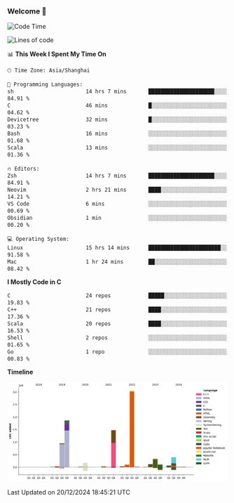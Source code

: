 ### Welcome 👋

<!--START_SECTION:waka-->
![Code Time](http://img.shields.io/badge/Code%20Time-1%2C774%20hrs%2015%20mins-blue)

![Lines of code](https://img.shields.io/badge/From%20Hello%20World%20I%27ve%20Written-8.7%20million%20lines%20of%20code-blue)

📊 **This Week I Spent My Time On** 

```text
🕑︎ Time Zone: Asia/Shanghai

💬 Programming Languages: 
sh                       14 hrs 7 mins       █████████████████████░░░░   84.91 % 
C                        46 mins             █░░░░░░░░░░░░░░░░░░░░░░░░   04.62 % 
Devicetree               32 mins             █░░░░░░░░░░░░░░░░░░░░░░░░   03.23 % 
Bash                     16 mins             ░░░░░░░░░░░░░░░░░░░░░░░░░   01.68 % 
Scala                    13 mins             ░░░░░░░░░░░░░░░░░░░░░░░░░   01.36 % 

🔥 Editors: 
Zsh                      14 hrs 7 mins       █████████████████████░░░░   84.91 % 
Neovim                   2 hrs 21 mins       ████░░░░░░░░░░░░░░░░░░░░░   14.21 % 
VS Code                  6 mins              ░░░░░░░░░░░░░░░░░░░░░░░░░   00.69 % 
Obsidian                 1 min               ░░░░░░░░░░░░░░░░░░░░░░░░░   00.20 % 

💻 Operating System: 
Linux                    15 hrs 14 mins      ███████████████████████░░   91.58 % 
Mac                      1 hr 24 mins        ██░░░░░░░░░░░░░░░░░░░░░░░   08.42 % 
```

**I Mostly Code in C** 

```text
C                        24 repos            █████░░░░░░░░░░░░░░░░░░░░   19.83 % 
C++                      21 repos            ████░░░░░░░░░░░░░░░░░░░░░   17.36 % 
Scala                    20 repos            ████░░░░░░░░░░░░░░░░░░░░░   16.53 % 
Shell                    2 repos             ░░░░░░░░░░░░░░░░░░░░░░░░░   01.65 % 
Go                       1 repo              ░░░░░░░░░░░░░░░░░░░░░░░░░   00.83 % 
```



**Timeline**

![Lines of Code chart](https://raw.githubusercontent.com/Bohan-hu/Bohan-hu/master/assets/bar_graph.png)


 Last Updated on 20/12/2024 18:45:21 UTC
<!--END_SECTION:waka-->



